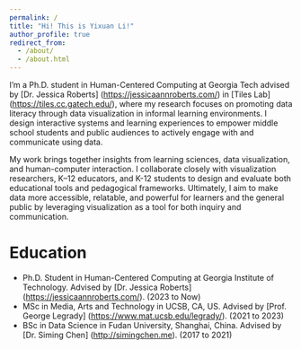 ```yaml
---
permalink: /
title: "Hi! This is Yixuan Li!"
author_profile: true
redirect_from: 
  - /about/
  - /about.html
---
```


I’m a Ph.D. student in Human-Centered Computing at Georgia Tech advised by [Dr. Jessica Roberts] (https://jessicaannroberts.com/) in [Tiles Lab] (https://tiles.cc.gatech.edu/), where my research focuses on promoting data literacy through data visualization in informal learning environments. I design interactive systems and learning experiences to empower middle school students and public audiences to actively engage with and communicate using data.

My work brings together insights from learning sciences, data visualization, and human-computer interaction. I collaborate closely with visualization researchers, K–12 educators, and K-12 students to design and evaluate both educational tools and pedagogical frameworks. Ultimately, I aim to make data more accessible, relatable, and powerful for learners and the general public by leveraging visualization as a tool for both inquiry and communication.

Education
======
* Ph.D. Student in Human-Centered Computing at Georgia Institute of Technology. Advised by [Dr. Jessica Roberts] (https://jessicaannroberts.com/). (2023 to Now)
* MSc in Media, Arts and Technology in UCSB, CA, US. Advised by [Prof. George Legrady] (https://www.mat.ucsb.edu/legrady/). (2021 to 2023)
* BSc in Data Science in Fudan University, Shanghai, China. Advised by [Dr. Siming Chen] (http://simingchen.me). (2017 to 2021)
